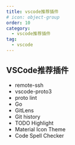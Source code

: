 ```yaml
---
title: vscode推荐插件
# icon: object-group
order: 10
category:
  - vscode推荐插件
tag:
  - vscode
---
```


## VSCode推荐插件
- remote-ssh
- vscode-proto3
- proto lint
- Go
- GitLens
- Git history
- TODO Highlight
- Material Icon Theme
- Code Spell Checker
